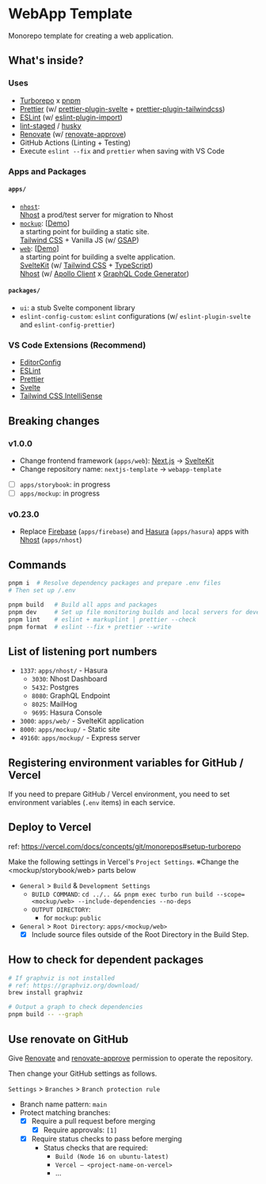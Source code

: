# WebApp Template

Monorepo template for creating a web application.

## What's inside?

### Uses

- [Turborepo](https://turborepo.org/) x [pnpm](https://pnpm.io/)
- [Prettier](https://prettier.io/) (w/ [prettier-plugin-svelte](https://github.com/sveltejs/prettier-plugin-svelte) + [prettier-plugin-tailwindcss](https://github.com/tailwindlabs/prettier-plugin-tailwindcss))
- [ESLint](https://eslint.org/) (w/ [eslint-plugin-import](https://github.com/import-js/eslint-plugin-import))
- [lint-staged](https://github.com/okonet/lint-staged) / [husky](https://github.com/typicode/husky)
- [Renovate](https://www.whitesourcesoftware.com/free-developer-tools/renovate/) (w/ [renovate-approve](https://github.com/apps/renovate-approve))
- GitHub Actions (Linting + Testing)
- Execute `eslint --fix` and `prettier` when saving with VS Code

### Apps and Packages

#### `apps/`

- [`nhost`](./apps/nhost/README.md):  
  [Nhost](https://nhost.io/) a prod/test server for migration to Nhost
- [`mockup`](./apps/mockup/README.md): [[Demo](https://webapp-template-mockup.usagizmo.com/)]  
  a starting point for building a static site.  
  [Tailwind CSS](https://tailwindcss.com/) + Vanilla JS (w/ [GSAP](https://greensock.com/gsap/))
- [`web`](./apps/web/README.md): [[Demo](https://webapp-template.usagizmo.com/)]  
  a starting point for building a svelte application.  
  [SvelteKit](https://kit.svelte.dev/) (w/ [Tailwind CSS](https://tailwindcss.com/) + [TypeScript](https://www.typescriptlang.org/))  
  [Nhost](https://nhost.io/) (w/ [Apollo Client](https://www.apollographql.com/apollo-client) x [GraphQL Code Generator](https://www.graphql-code-generator.com/))

#### `packages/`

- `ui`: a stub Svelte component library
- `eslint-config-custom`: `eslint` configurations (w/ `eslint-plugin-svelte` and `eslint-config-prettier`)

### VS Code Extensions (Recommend)

- [EditorConfig](https://marketplace.visualstudio.com/items?itemName=EditorConfig.EditorConfig)
- [ESLint](https://marketplace.visualstudio.com/items?itemName=dbaeumer.vscode-eslint)
- [Prettier](https://marketplace.visualstudio.com/items?itemName=esbenp.prettier-vscode)
- [Svelte](https://marketplace.visualstudio.com/items?itemName=svelte.svelte-vscode)
- [Tailwind CSS IntelliSense](https://marketplace.visualstudio.com/items?itemName=bradlc.vscode-tailwindcss)

## Breaking changes

### v1.0.0

- Change frontend framework (`apps/web`): [Next.js](https://nextjs.org/) → [SvelteKit](https://kit.svelte.jp/)
- Change repository name: `nextjs-template` → `webapp-template`
- [ ] `apps/storybook`: in progress
- [ ] `apps/mockup`: in progress

### v0.23.0

- Replace [Firebase](https://firebase.google.com/) (`apps/firebase`) and [Hasura](https://hasura.io/) (`apps/hasura`) apps with [Nhost](https://nhost.io/) (`apps/nhost`)

## Commands

```bash
pnpm i  # Resolve dependency packages and prepare .env files
# Then set up /.env

pnpm build   # Build all apps and packages
pnpm dev     # Set up file monitoring builds and local servers for development
pnpm lint    # eslint + markuplint | prettier --check
pnpm format  # eslint --fix + prettier --write
```

## List of listening port numbers

- `1337`: `apps/nhost/` - Hasura
  - `3030`: Nhost Dashboard
  - `5432`: Postgres
  - `8080`: GraphQL Endpoint
  - `8025`: MailHog
  - `9695`: Hasura Console
- `3000`: `apps/web/` - SvelteKit application
- `8000`: `apps/mockup/` - Static site
- `49160`: `apps/mockup/` - Express server

## Registering environment variables for GitHub / Vercel

If you need to prepare GitHub / Vercel environment, you need to set environment variables (`.env` items) in each service.

## Deploy to Vercel

ref: https://vercel.com/docs/concepts/git/monorepos#setup-turborepo

Make the following settings in Vercel's `Project Settings`.
※Change the <mockup/storybook/web> parts below

- `General` > `Build` & `Development Settings`
  - `BUILD COMMAND`: `cd ../.. && pnpm exec turbo run build --scope=<mockup/web> --include-dependencies --no-deps`
  - `OUTPUT DIRECTORY`:
    - for `mockup`: `public`
- `General` > `Root Directory`: `apps/<mockup/web>`
  - [x] Include source files outside of the Root Directory in the Build Step.

## How to check for dependent packages

```bash
# If graphviz is not installed
# ref: https://graphviz.org/download/
brew install graphviz

# Output a graph to check dependencies
pnpm build -- --graph
```

## Use renovate on GitHub

Give [Renovate](https://www.whitesourcesoftware.com/free-developer-tools/renovate/) and [renovate-approve](https://github.com/apps/renovate-approve) permission to operate the repository.

Then change your GitHub settings as follows.

`Settings` > `Branches` > `Branch protection rule`

- Branch name pattern: `main`
- Protect matching branches:
  - [x] Require a pull request before merging
    - [x] Require approvals: `[1]`
  - [x] Require status checks to pass before merging
    - Status checks that are required:
      - `Build (Node 16 on ubuntu-latest)`
      - `Vercel – <project-name-on-vercel>`
      - ...
